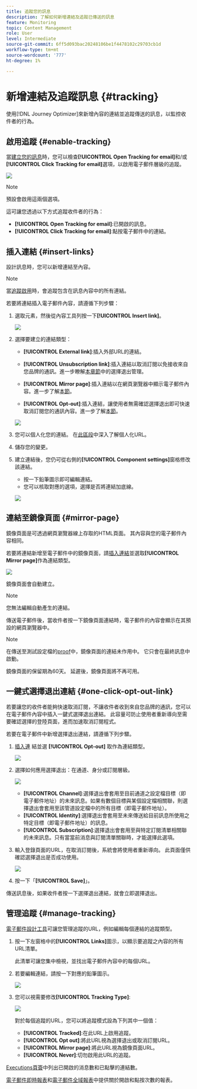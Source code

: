 ```yaml
---
title: 追蹤您的訊息
description: 了解如何新增連結及追蹤已傳送的訊息
feature: Monitoring
topic: Content Management
role: User
level: Intermediate
source-git-commit: 6ff5d093bac20248106be1f4478102c29703cb1d
workflow-type: tm+mt
source-wordcount: '777'
ht-degree: 1%

---
```


# 新增連結及追蹤訊息 {#tracking}

使用[!DNL Journey Optimizer]來新增內容的連結並追蹤傳送的訊息，以監控收件者的行為。

## 啟用追蹤 {#enable-tracking}

當[建立您的訊息](create-message.md)時，您可以檢查&#x200B;**[!UICONTROL Open Tracking for email]**&#x200B;和/或&#x200B;**[!UICONTROL Click Tracking for email]**&#x200B;選項，以啟用電子郵件層級的追蹤。

![](assets/message-tracking.png)

>[!NOTE]
>
>預設會啟用這兩個選項。

這可讓您透過以下方式追蹤收件者的行為：
* **[!UICONTROL Open Tracking for email]**:已開啟的訊息。
* **[!UICONTROL Click Tracking for email]**:點按電子郵件中的連結。

## 插入連結 {#insert-links}

設計訊息時，您可以新增連結至內容。

>[!NOTE]
>
>當[追蹤啟用](#enable-tracking)時，會追蹤包含在訊息內容中的所有連結。

若要將連結插入電子郵件內容，請遵循下列步驟：

1. 選取元素，然後從內容工具列按一下&#x200B;**[!UICONTROL Insert link]**。

   ![](assets/message-tracking-insert-link.png)

1. 選擇要建立的連結類型：

   * **[!UICONTROL External link]**:插入外部URL的連結。

   * **[!UICONTROL Unsubscription link]**:插入連結以取消訂閱以免接收來自您品牌的通訊。進一步瞭解[本章節](consent.md#opt-out-management)中的選擇退出管理。

   * **[!UICONTROL Mirror page]**:插入連結以在網頁瀏覽器中顯示電子郵件內容。進一步了解[本節](#mirror-page)。

   * **[!UICONTROL Opt-out]**:插入連結，讓使用者無需確認選擇退出即可快速取消訂閱您的通訊內容。進一步了解[本節](#one-click-opt-out-link)。

   ![](assets/message-tracking-links.png)

1. 您可以個人化您的連結。 在[此區段](personalization/personalization-syntax.md)中深入了解個人化URL。

1. 儲存您的變更。

1. 建立連結後，您仍可從右側的&#x200B;**[!UICONTROL Component settings]**&#x200B;窗格修改該連結。

   * 按一下鉛筆圖示即可編輯連結。
   * 您可以核取對應的選項，選擇是否將連結加底線。

   ![](assets/message-tracking-link-settings.png)

## 連結至鏡像頁面 {#mirror-page}

鏡像頁面是可透過網頁瀏覽器線上存取的HTML頁面。 其內容與您的電子郵件內容相同。

若要將連結新增至電子郵件中的鏡像頁面，請[插入連結](#insert-links)並選取&#x200B;**[!UICONTROL Mirror page]**&#x200B;作為連結類型。

![](assets/message-tracking-mirror-page.png)

鏡像頁面會自動建立。

>[!NOTE]
>
>您無法編輯自動產生的連結。

傳送電子郵件後，當收件者按一下鏡像頁面連結時，電子郵件的內容會顯示在其預設的網頁瀏覽器中。

>[!NOTE]
>
>在傳送至測試設定檔的[proof](preview.md#send-proofs)中，鏡像頁面的連結未作用中。 它只會在最終訊息中啟動。

鏡像頁面的保留期為60天。 延遲後，鏡像頁面將不再可用。

## 一鍵式選擇退出連結 {#one-click-opt-out-link}

若要讓您的收件者能夠快速取消訂閱，不讓收件者收到來自您品牌的通訊，您可以在電子郵件內容中插入一鍵式選擇退出連結。 此容量可防止使用者重新導向至需要確認選擇的登陸頁面，進而加速取消訂閱程式。

若要在電子郵件中新增選擇退出連結，請遵循下列步驟。

1. [插入連](#insert-links) 結並選 **[!UICONTROL Opt-out]** 取作為連結類型。

   ![](assets/message-tracking-opt-out.png)

1. 選擇如何應用選擇退出：在通道、身分或訂閱層級。

   ![](assets/message-tracking-opt-out-level.png)

   * **[!UICONTROL Channel]**:選擇退出會套用至目前通道之設定檔目標（即電子郵件地址）的未來訊息。如果有數個目標與某個設定檔相關聯，則選擇退出會套用至該管道設定檔中的所有目標（即電子郵件地址）。
   * **[!UICONTROL Identity]**:選擇退出會套用至未來傳送給目前訊息所使用之特定目標（即電子郵件地址）的訊息。
   * **[!UICONTROL Subscription]**:選擇退出會套用至與特定訂閱清單相關聯的未來訊息。只有當當前消息與訂閱清單關聯時，才能選擇此選項。

1. 輸入登錄頁面的URL，在取消訂閱後，系統會將使用者重新導向。 此頁面僅供確認選擇退出是否成功使用。

   ![](assets/message-tracking-opt-out-confirmation.png)

1. 按一下「**[!UICONTROL Save]**」。

傳送訊息後，如果收件者按一下選擇退出連結，就會立即選擇退出。

## 管理追蹤 {#manage-tracking}

[電子郵件設計工具](create-email-content.md)可讓您管理追蹤的URL，例如編輯每個連結的追蹤類型。

1. 按一下左窗格中的&#x200B;**[!UICONTROL Links]**&#x200B;圖示，以顯示要追蹤之內容的所有URL清單。

   此清單可讓您集中檢視，並找出電子郵件內容中的每個URL。

1. 若要編輯連結，請按一下對應的鉛筆圖示。

   ![](assets/message-tracking-edit-links.png)

1. 您可以視需要修改&#x200B;**[!UICONTROL Tracking Type]**:


   ![](assets/message-tracking-edit-a-link.png)

   對於每個追蹤的URL，您可以將追蹤模式設為下列其中一個值：

   * **[!UICONTROL Tracked]**:在此URL上啟用追蹤。
   * **[!UICONTROL Opt out]**:將此URL視為選擇退出或取消訂閱URL。
   * **[!UICONTROL Mirror page]**:將此URL視為鏡像頁面URL。
   * **[!UICONTROL Never]**:切勿啟用此URL的追蹤。  <!--This information is saved: if the URL appears again in a future message, its tracking is automatically deactivated.-->

[Executions頁簽](message-monitoring.md)中列出已開啟的消息數和已點擊的連結數。

[電子郵件即時報表](reports/email-live-report.md)和[電子郵件全域報表](reports/email-global-report.md)中提供關於開啟和點按次數的報表。


